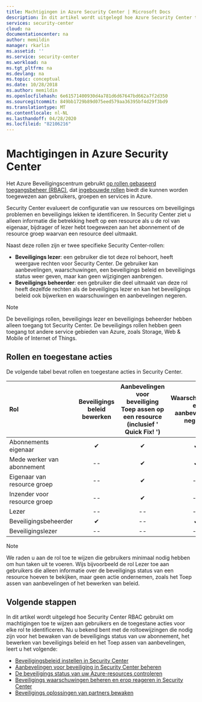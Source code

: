 ```yaml
---
title: Machtigingen in Azure Security Center | Microsoft Docs
description: In dit artikel wordt uitgelegd hoe Azure Security Center toegangs beheer op basis van rollen gebruikt om machtigingen aan gebruikers toe te wijzen en de toegestane acties voor elke rol te identificeren.
services: security-center
cloud: na
documentationcenter: na
author: memildin
manager: rkarlin
ms.assetid: ''
ms.service: security-center
ms.workload: na
ms.tgt_pltfrm: na
ms.devlang: na
ms.topic: conceptual
ms.date: 10/28/2018
ms.author: memildin
ms.openlocfilehash: 6e61571400930d4a781d6d67647bd662a7f2d350
ms.sourcegitcommit: 849bb1729b89d075eed579aa36395bf4d29f3bd9
ms.translationtype: MT
ms.contentlocale: nl-NL
ms.lasthandoff: 04/28/2020
ms.locfileid: "82106216"
---
```

# <a name="permissions-in-azure-security-center"></a>Machtigingen in Azure Security Center

Het Azure Beveiligingscentrum gebruikt [op rollen gebaseerd toegangsbeheer (RBAC)](../role-based-access-control/role-assignments-portal.md), dat [ingebouwde rollen](../role-based-access-control/built-in-roles.md) biedt die kunnen worden toegewezen aan gebruikers, groepen en services in Azure.

Security Center evalueert de configuratie van uw resources om beveiligings problemen en beveiligings lekken te identificeren. In Security Center ziet u alleen informatie die betrekking heeft op een resource als u de rol van eigenaar, bijdrager of lezer hebt toegewezen aan het abonnement of de resource groep waarvan een resource deel uitmaakt.

Naast deze rollen zijn er twee specifieke Security Center-rollen:

* **Beveiligings lezer**: een gebruiker die tot deze rol behoort, heeft weergave rechten voor Security Center. De gebruiker kan aanbevelingen, waarschuwingen, een beveiligings beleid en beveiligings status weer geven, maar kan geen wijzigingen aanbrengen.
* **Beveiligings beheerder**: een gebruiker die deel uitmaakt van deze rol heeft dezelfde rechten als de beveiligings lezer en kan het beveiligings beleid ook bijwerken en waarschuwingen en aanbevelingen negeren.

> [!NOTE]
> De beveiligings rollen, beveiligings lezer en beveiligings beheerder hebben alleen toegang tot Security Center. De beveiligings rollen hebben geen toegang tot andere service gebieden van Azure, zoals Storage, Web & Mobile of Internet of Things.
>
>

## <a name="roles-and-allowed-actions"></a>Rollen en toegestane acties

De volgende tabel bevat rollen en toegestane acties in Security Center.

| Rol | Beveiligings beleid bewerken | Aanbevelingen voor beveiliging Toep assen op een resource</br> (inclusief ' Quick Fix! ') | Waarschuwingen en aanbevelingen negeren | Waarschuwingen en aanbevelingen weer geven |
|:--- |:---:|:---:|:---:|:---:|
| Abonnements eigenaar | ✔ | ✔ | ✔ | ✔ |
| Mede werker van abonnement | -- | ✔ | ✔ | ✔ |
| Eigenaar van resource groep | -- | ✔ | -- | ✔ |
| Inzender voor resource groep | -- | ✔ | -- | ✔ |
| Lezer | -- | -- | -- | ✔ |
| Beveiligingsbeheerder | ✔ | -- | ✔ | ✔ |
| Beveiligingslezer | -- | -- | -- | ✔ |

> [!NOTE]
> We raden u aan de rol toe te wijzen die gebruikers minimaal nodig hebben om hun taken uit te voeren. Wijs bijvoorbeeld de rol Lezer toe aan gebruikers die alleen informatie over de beveiligings status van een resource hoeven te bekijken, maar geen actie ondernemen, zoals het Toep assen van aanbevelingen of het bewerken van beleid.
>
>

## <a name="next-steps"></a>Volgende stappen
In dit artikel wordt uitgelegd hoe Security Center RBAC gebruikt om machtigingen toe te wijzen aan gebruikers en de toegestane acties voor elke rol te identificeren. Nu u bekend bent met de roltoewijzingen die nodig zijn voor het bewaken van de beveiligings status van uw abonnement, het bewerken van beveiligings beleid en het Toep assen van aanbevelingen, leert u het volgende:

- [Beveiligingsbeleid instellen in Security Center](tutorial-security-policy.md)
- [Aanbevelingen voor beveiliging in Security Center beheren](security-center-recommendations.md)
- [De beveiligings status van uw Azure-resources controleren](security-center-monitoring.md)
- [Beveiligings waarschuwingen beheren en erop reageren in Security Center](security-center-managing-and-responding-alerts.md)
- [Beveiligings oplossingen van partners bewaken](security-center-partner-solutions.md)
